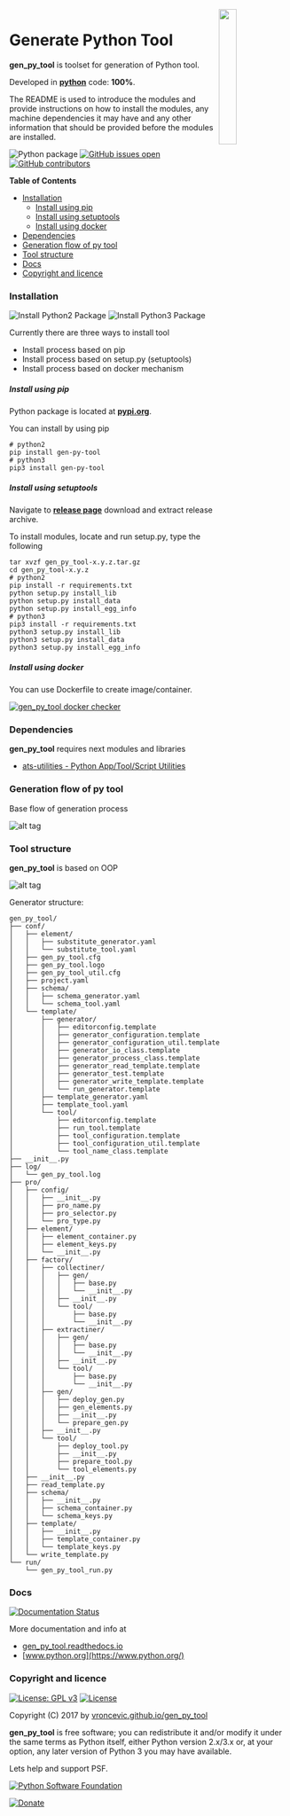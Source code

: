 <img align="right" src="https://raw.githubusercontent.com/vroncevic/gen_py_tool/dev/docs/gen_py_tool_logo.png" width="25%">

# Generate Python Tool

**gen_py_tool** is toolset for generation of Python tool.

Developed in **[python](https://www.python.org/)** code: **100%**.

The README is used to introduce the modules and provide instructions on
how to install the modules, any machine dependencies it may have and any
other information that should be provided before the modules are installed.

![Python package](https://github.com/vroncevic/gen_py_tool/workflows/Python%20package%20gen_py_tool/badge.svg?branch=master) [![GitHub issues open](https://img.shields.io/github/issues/vroncevic/gen_py_tool.svg)](https://github.com/vroncevic/gen_py_tool/issues) [![GitHub contributors](https://img.shields.io/github/contributors/vroncevic/gen_py_tool.svg)](https://github.com/vroncevic/gen_py_tool/graphs/contributors)

<!-- START doctoc generated TOC please keep comment here to allow auto update -->
<!-- DON'T EDIT THIS SECTION, INSTEAD RE-RUN doctoc TO UPDATE -->
**Table of Contents**

- [Installation](#installation)
    - [Install using pip](#install-using-pip)
    - [Install using setuptools](#install-using-setuptools)
    - [Install using docker](#install-using-docker)
- [Dependencies](#dependencies)
- [Generation flow of py tool](#generation-flow-of-py-tool)
- [Tool structure](#tool-structure)
- [Docs](#docs)
- [Copyright and licence](#copyright-and-licence)

<!-- END doctoc generated TOC please keep comment here to allow auto update -->

### Installation

![Install Python2 Package](https://github.com/vroncevic/gen_py_tool/workflows/Install%20Python2%20Package%20gen_py_tool/badge.svg?branch=master) ![Install Python3 Package](https://github.com/vroncevic/gen_py_tool/workflows/Install%20Python3%20Package%20gen_py_tool/badge.svg?branch=master)

Currently there are three ways to install tool
* Install process based on pip
* Install process based on setup.py (setuptools)
* Install process based on docker mechanism

##### Install using pip

Python package is located at **[pypi.org](https://pypi.org/project/gen_py_tool/)**.

You can install by using pip
```
# python2
pip install gen-py-tool
# python3
pip3 install gen-py-tool
```

##### Install using setuptools

Navigate to **[release page](https://github.com/vroncevic/gen_py_tool/releases)** download and extract release archive.

To install modules, locate and run setup.py, type the following
```
tar xvzf gen_py_tool-x.y.z.tar.gz
cd gen_py_tool-x.y.z
# python2
pip install -r requirements.txt
python setup.py install_lib
python setup.py install_data
python setup.py install_egg_info
# python3
pip3 install -r requirements.txt
python3 setup.py install_lib
python3 setup.py install_data
python3 setup.py install_egg_info
```

##### Install using docker

You can use Dockerfile to create image/container.

[![gen_py_tool docker checker](https://github.com/vroncevic/gen_py_tool/workflows/gen_py_tool%20docker%20checker/badge.svg)](https://github.com/vroncevic/gen_py_tool/actions?query=workflow%3A%22gen_py_tool+docker+checker%22)

### Dependencies

**gen_py_tool** requires next modules and libraries
* [ats-utilities - Python App/Tool/Script Utilities](https://pypi.org/project/ats-utilities/)

### Generation flow of py tool

Base flow of generation process

![alt tag](https://raw.githubusercontent.com/vroncevic/gen_py_tool/dev/docs/gen_py_tool_flow.png)

### Tool structure

**gen_py_tool** is based on OOP

![alt tag](https://raw.githubusercontent.com/vroncevic/gen_py_tool/dev/docs/gen_py_tool.png)

Generator structure:

```
gen_py_tool/
├── conf/
│   ├── element/
│   │   ├── substitute_generator.yaml
│   │   └── substitute_tool.yaml
│   ├── gen_py_tool.cfg
│   ├── gen_py_tool.logo
│   ├── gen_py_tool_util.cfg
│   ├── project.yaml
│   ├── schema/
│   │   ├── schema_generator.yaml
│   │   └── schema_tool.yaml
│   └── template/
│       ├── generator/
│       │   ├── editorconfig.template
│       │   ├── generator_configuration.template
│       │   ├── generator_configuration_util.template
│       │   ├── generator_io_class.template
│       │   ├── generator_process_class.template
│       │   ├── generator_read_template.template
│       │   ├── generator_test.template
│       │   ├── generator_write_template.template
│       │   └── run_generator.template
│       ├── template_generator.yaml
│       ├── template_tool.yaml
│       └── tool/
│           ├── editorconfig.template
│           ├── run_tool.template
│           ├── tool_configuration.template
│           ├── tool_configuration_util.template
│           └── tool_name_class.template
├── __init__.py
├── log/
│   └── gen_py_tool.log
├── pro/
│   ├── config/
│   │   ├── __init__.py
│   │   ├── pro_name.py
│   │   ├── pro_selector.py
│   │   └── pro_type.py
│   ├── element/
│   │   ├── element_container.py
│   │   ├── element_keys.py
│   │   └── __init__.py
│   ├── factory/
│   │   ├── collectiner/
│   │   │   ├── gen/
│   │   │   │   ├── base.py
│   │   │   │   └── __init__.py
│   │   │   ├── __init__.py
│   │   │   └── tool/
│   │   │       ├── base.py
│   │   │       └── __init__.py
│   │   ├── extractiner/
│   │   │   ├── gen/
│   │   │   │   ├── base.py
│   │   │   │   └── __init__.py
│   │   │   ├── __init__.py
│   │   │   └── tool/
│   │   │       ├── base.py
│   │   │       └── __init__.py
│   │   ├── gen/
│   │   │   ├── deploy_gen.py
│   │   │   ├── gen_elements.py
│   │   │   ├── __init__.py
│   │   │   └── prepare_gen.py
│   │   ├── __init__.py
│   │   └── tool/
│   │       ├── deploy_tool.py
│   │       ├── __init__.py
│   │       ├── prepare_tool.py
│   │       └── tool_elements.py
│   ├── __init__.py
│   ├── read_template.py
│   ├── schema/
│   │   ├── __init__.py
│   │   ├── schema_container.py
│   │   └── schema_keys.py
│   ├── template/
│   │   ├── __init__.py
│   │   ├── template_container.py
│   │   └── template_keys.py
│   └── write_template.py
└── run/
    └── gen_py_tool_run.py
```

### Docs

[![Documentation Status](https://readthedocs.org/projects/gen_py_tool/badge/?version=latest)](https://gen_py_tool.readthedocs.io/projects/gen_py_tool/en/latest/?badge=latest)

More documentation and info at
* [gen_py_tool.readthedocs.io](https://gen_py_tool.readthedocs.io/en/latest/)
* [www.python.org](https://www.python.org/)

### Copyright and licence

[![License: GPL v3](https://img.shields.io/badge/License-GPLv3-blue.svg)](https://www.gnu.org/licenses/gpl-3.0) [![License](https://img.shields.io/badge/License-Apache%202.0-blue.svg)](https://opensource.org/licenses/Apache-2.0)

Copyright (C) 2017 by [vroncevic.github.io/gen_py_tool](https://vroncevic.github.io/gen_py_tool/)

**gen_py_tool** is free software; you can redistribute it and/or modify
it under the same terms as Python itself, either Python version 2.x/3.x or,
at your option, any later version of Python 3 you may have available.

Lets help and support PSF.

[![Python Software Foundation](https://raw.githubusercontent.com/vroncevic/gen_py_tool/dev/docs/psf-logo-alpha.png)](https://www.python.org/psf/)

[![Donate](https://www.paypalobjects.com/en_US/i/btn/btn_donateCC_LG.gif)](https://psfmember.org/index.php?q=civicrm/contribute/transact&reset=1&id=2)
